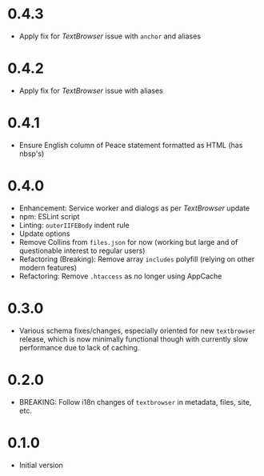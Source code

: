 # 0.4.3

-   Apply fix for *TextBrowser* issue with `anchor` and aliases

# 0.4.2

-   Apply fix for *TextBrowser* issue with aliases

# 0.4.1

-   Ensure English column of Peace statement formatted as HTML (has nbsp's)

# 0.4.0

-   Enhancement: Service worker and dialogs as per *TextBrowser* update
-   npm: ESLint script
-   Linting: `outerIIFEBody` indent rule
-   Update options
-   Remove Collins from `files.json` for now (working but large and of
    questionable interest to regular users)
-   Refactoring (Breaking): Remove array `includes` polyfill (relying on
    other modern features)
-   Refactoring: Remove `.htaccess` as no longer using AppCache

# 0.3.0

-   Various schema fixes/changes, especially oriented for new
    `textbrowser` release, which is now minimally functional
    though with currently slow performance due to lack of caching.

# 0.2.0

-   BREAKING: Follow i18n changes of `textbrowser` in
    metadata, files, site, etc.

# 0.1.0

-   Initial version
